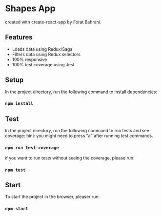 # Shapes App

created with create-react-app by Forat Bahrani.

## Features

-  Loads data using Redux/Saga
-  Filters data using Redux selectors
-  100% responsive
-  100% test coverage using Jest

## Setup

In the project directory, run the following command to install dependencies:

### `npm install`

## Test

In the project directory, run the following command to run tests and see coverage:
hint: you might need to press "a" after running test commands.

### `npm run test-coverage`

if you want to run tests without seeing the coverage, please run:

### `npm test`

## Start

To start the project in the browser, pleaser run:

### `npm start`
